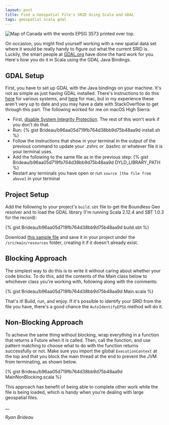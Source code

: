 ```yaml
---
layout: post
title: Find a Geospatial File's SRID Using Scala and GDAL
tags: geospatial scala gdal
---
```


<img src="https://i.imgur.com/x1ggCb4.png" alt="Map of Canada with the words EPSG 3573 printed over top.">

On occasion, you might find yourself working with a new spatial data set where it would be really handy to figure out what the current SRID is. Luckily, the smart people at [GDAL.org](http://www.gdal.org/) have done the hard work for you. Here's how you do it in Scala using the GDAL Java Bindings.

## GDAL Setup

First, you have to set up GDAL with the Java bindings on your machine. It's not as simple as just having GDAL installed. There's instructions to do this [here](https://trac.osgeo.org/gdal/wiki/GdalOgrInJava) for various systems, and [here](https://trac.osgeo.org/gdal/wiki/BuildingOnMac) for mac, but in my experience these aren't very up to date and you may have a date with StackOverflow to get through this part. The following worked for me on macOS High Sierra:

 - First, [disable System Integrity Protection](http://osxdaily.com/2015/10/05/disable-rootless-system-integrity-protection-mac-os-x/s). The rest of this won't work if you don't do that.
 - Run:
 {% gist Brideau/b96aa05d719fb764d38bb9d75b48aa9d install.sh %}
 - Follow the instructions that show in your terminal in the output of the previous command to update your .zshrc or .bashrc or whatever file it is your terminal uses.
 - Add the following to the same file as in the previous step:
 {% gist Brideau/b96aa05d719fb764d38bb9d75b48aa9d DYLD_LIBRARY_PATH %}
 - Restart any terminals you have open or run ```source [the file from above]``` in your terminal

## Project Setup

Add the following to your project's `build.sbt` file to get the Boundless Geo resolver and to load the GDAL library (I'm running Scala 2.12.4 and SBT 1.0.3 for the record):

 {% gist Brideau/b96aa05d719fb764d38bb9d75b48aa9d build.sbt %}

Download [this sample file](https://github.com/Brideau/findsrid/blob/master/src/main/resources/Canada3573.gpkg?raw=true) and save it in your project under the ```/src/main/resources``` folder, creating it if it doesn't already exist.

## Blocking Approach

The simplest way to do this is to write it without caring about whether your code blocks. To do this, add the contents of the Main class below to whichever class you're working with, following along with the comments:

{% gist Brideau/b96aa05d719fb764d38bb9d75b48aa9d Main.scala %}

That's it! Build, run, and enjoy. If it's possible to identify your SRID from the file you have, there's a good chance the ```AutoIdentifyEPSG``` method will do it.

## Non-Blocking Approach

To achieve the same thing without blocking, wrap everything in a function that returns a Future when it is called. Then, call the function, and use pattern matching to choose what to do with the function returns successfully or not. Make sure you import the global ```ExecutionContext``` at the top and that you block the main thread at the end to prevent the JVM from terminating, as shown below.

{% gist Brideau/b96aa05d719fb764d38bb9d75b48aa9d MainNonBlocking.scala %}

This approach has benefit of being able to complete other work while the file is being loaded, which is handy when you're dealing with large geospatial files.

__

_Ryan Brideau_
